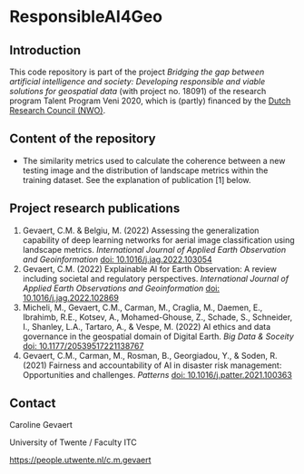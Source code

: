 # ResponsibleAI4Geo

## Introduction
This code repository is part of the project *Bridging the gap between artificial intelligence and society: Developing responsible and viable solutions for geospatial data* (with project no. 18091) of the research program Talent Program Veni 2020, which is (partly) financed by the [Dutch Research Council (NWO)](https://www.nwo.nl/en).

## Content of the repository
- The similarity metrics used to calculate the coherence between a new testing image and the distribution of landscape metrics within the training dataset. See the explanation of publication [1] below.

## Project research publications
1. Gevaert, C.M. & Belgiu, M. (2022) Assessing the generalization capability of deep learning networks for aerial image classification using landscape metrics. *International Journal of Applied Earth Observation and Geoinformation* [doi: 10.1016/j.jag.2022.103054](https://doi.org/10.1016/j.jag.2022.103054)
2. Gevaert, C.M. (2022) Explainable AI for Earth Observation: A review including societal and regulatory perspectives. *International Journal of Applied Earth Observations and Geoinformation*  [doi: 10.1016/j.jag.2022.102869](https://doi.org/10.1016/j.jag.2022.102869)
3. Micheli, M., Gevaert, C.M., Carman, M., Craglia, M., Daemen, E., Ibrahimb, R.E., Kotsev, A., Mohamed-Ghouse, Z., Schade, S., Schneider, I., Shanley, L.A., Tartaro, A., & Vespe, M. (2022) AI ethics and data governance in the geospatial domain of Digital Earth. *Big Data & Soceity* [doi: 10.1177/20539517221138767](https://doi.org/10.1177/20539517221138767)
4. Gevaert, C.M., Carman, M., Rosman, B., Georgiadou, Y., & Soden, R. (2021) Fairness and accountability of AI in disaster risk management: Opportunities and challenges. *Patterns* [doi: 10.1016/j.patter.2021.100363](https://doi.org/10.1016/j.patter.2021.100363)

## Contact
Caroline Gevaert

University of Twente / Faculty ITC

https://people.utwente.nl/c.m.gevaert 

